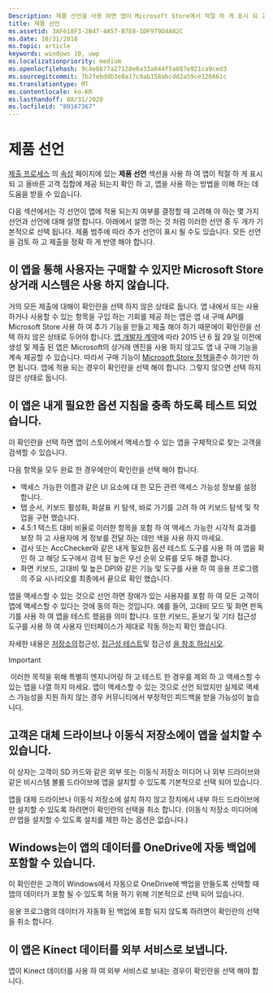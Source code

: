 ```yaml
---
Description: 제품 선언을 사용 하면 앱이 Microsoft Store에서 적절 하 게 표시 되 고 올바른 고객 집합에 제공 되는지 확인할 수 있습니다.
title: 제품 선언
ms.assetid: 3AF618F3-2B47-4A57-B7E8-1DF979D4A82C
ms.date: 10/31/2018
ms.topic: article
keywords: windows 10, uwp
ms.localizationpriority: medium
ms.openlocfilehash: 9c4e8677a27128e6a33a844f5a887e921ca9ced3
ms.sourcegitcommit: 7b2febddb3e8a17c9ab158abcdd2a59ce126661c
ms.translationtype: MT
ms.contentlocale: ko-KR
ms.lasthandoff: 08/31/2020
ms.locfileid: "89167367"
---
```

# <a name="product-declarations"></a>제품 선언

[제출 프로세스](app-submissions.md) 의 [속성](enter-app-properties.md) 페이지에 있는 **제품 선언** 섹션을 사용 하 여 앱이 적절 하 게 표시 되 고 올바른 고객 집합에 제공 되는지 확인 하 고, 앱을 사용 하는 방법을 이해 하는 데 도움을 받을 수 있습니다.

다음 섹션에서는 각 선언이 앱에 적용 되는지 여부를 결정할 때 고려해 야 하는 몇 가지 선언과 선언에 대해 설명 합니다. 아래에서 설명 하는 것 처럼 이러한 선언 중 두 개가 기본적으로 선택 됩니다. 제품 범주에 따라 추가 선언이 표시 될 수도 있습니다. 모든 선언을 검토 하 고 제출을 정확 하 게 반영 해야 합니다.

## <a name="this-app-allows-users-to-make-purchases-but-does-not-use-the-microsoft-store-commerce-system"></a>이 앱을 통해 사용자는 구매할 수 있지만 Microsoft Store 상거래 시스템은 사용 하지 않습니다.

거의 모든 제출에 대해이 확인란을 선택 하지 않은 상태로 둡니다. 앱 내에서 또는 사용 하거나 사용할 수 있는 항목을 구입 하는 기회를 제공 하는 앱은 앱 내 구매 API를 Microsoft Store 사용 하 여 추가 기능을 만들고 제출 해야 하기 때문에이 확인란을 선택 하지 않은 상태로 두어야 합니다. [앱 개발자 계약](/legal/windows/agreements/app-developer-agreement)에 따라 2015 년 6 월 29 일 이전에 생성 및 제출 된 앱은 Microsoft의 상거래 엔진을 사용 하지 않고도 앱 내 구매 기능을 계속 제공할 수 있습니다. 따라서 구매 기능이 [Microsoft Store 정책을](store-policies.md#108-financial-transactions)준수 하기만 하면 됩니다. 앱에 적용 되는 경우이 확인란을 선택 해야 합니다. 그렇지 않으면 선택 하지 않은 상태로 둡니다.

## <a name="this-app-has-been-tested-to-meet-accessibility-guidelines"></a>이 앱은 내게 필요한 옵션 지침을 충족 하도록 테스트 되었습니다.

이 확인란을 선택 하면 앱이 스토어에서 액세스할 수 있는 앱을 구체적으로 찾는 고객을 검색할 수 있습니다.

다음 항목을 모두 완료 한 경우에만이 확인란을 선택 해야 합니다.

-   액세스 가능한 이름과 같은 UI 요소에 대 한 모든 관련 액세스 가능성 정보를 설정 합니다.
-   탭 순서, 키보드 활성화, 화살표 키 탐색, 바로 가기를 고려 하 여 키보드 탐색 및 작업을 구현 했습니다.
-   4.5:1 텍스트 대비 비율로 이러한 항목을 포함 하 여 액세스 가능한 시각적 효과를 보장 하 고 사용자에 게 정보를 전달 하는 데만 색을 사용 하지 마세요.
-   검사 또는 AccChecker와 같은 내게 필요한 옵션 테스트 도구를 사용 하 여 앱을 확인 하 고 해당 도구에서 검색 된 높은 우선 순위 오류를 모두 해결 합니다.
-   화면 키보드, 고대비 및 높은 DPI와 같은 기능 및 도구를 사용 하 여 응용 프로그램의 주요 시나리오를 최종에서 끝으로 확인 했습니다.

앱을 액세스할 수 있는 것으로 선언 하면 장애가 있는 사용자를 포함 하 여 모든 고객이 앱에 액세스할 수 있다는 것에 동의 하는 것입니다. 예를 들어, 고대비 모드 및 화면 판독기를 사용 하 여 앱을 테스트 했음을 의미 합니다. 또한 키보드, 돋보기 및 기타 접근성 도구를 사용 하 여 사용자 인터페이스가 제대로 작동 하는지 확인 했습니다.

자세한 내용은 [저장소의](../design/accessibility/accessibility-in-the-store.md)접근성, [접근성 테스트](../design/accessibility/accessibility-testing.md)및 접근성 [을 참조 하십시오](../design/accessibility/accessibility.md).

> [!IMPORTANT]
> 이러한 목적을 위해 특별히 엔지니어링 하 고 테스트 한 경우를 제외 하 고 액세스할 수 있는 앱을 나열 하지 마세요. 앱이 액세스할 수 있는 것으로 선언 되었지만 실제로 액세스 가능성을 지원 하지 않는 경우 커뮤니티에서 부정적인 피드백을 받을 가능성이 높습니다.

## <a name="customers-can-install-this-app-to-alternate-drives-or-removable-storage"></a>고객은 대체 드라이브나 이동식 저장소에이 앱을 설치할 수 있습니다.

이 상자는 고객이 SD 카드와 같은 외부 또는 이동식 저장소 미디어 나 외부 드라이브와 같은 비시스템 볼륨 드라이브에 앱을 설치할 수 있도록 기본적으로 선택 되어 있습니다.

앱을 대체 드라이브나 이동식 저장소에 설치 하지 않고 장치에서 내부 하드 드라이브에만 설치할 수 있도록 하려면이 확인란의 선택을 취소 합니다. (이동식 저장소 미디어에 *만* 앱을 설치할 수 있도록 설치를 제한 하는 옵션은 없습니다.)


## <a name="windows-can-include-this-apps-data-in-automatic-backups-to-onedrive"></a>Windows는이 앱의 데이터를 OneDrive에 자동 백업에 포함할 수 있습니다.

이 확인란은 고객이 Windows에서 자동으로 OneDrive에 백업을 만들도록 선택할 때 앱의 데이터가 포함 될 수 있도록 허용 하기 위해 기본적으로 선택 되어 있습니다.

응용 프로그램의 데이터가 자동화 된 백업에 포함 되지 않도록 하려면이 확인란의 선택을 취소 합니다.


## <a name="this-app-sends-kinect-data-to-external-services"></a>이 앱은 Kinect 데이터를 외부 서비스로 보냅니다. 

앱이 Kinect 데이터를 사용 하 여 외부 서비스로 보내는 경우이 확인란을 선택 해야 합니다.



 

 

 